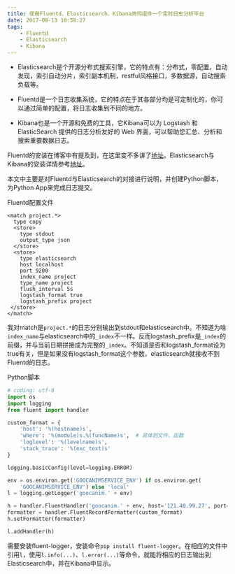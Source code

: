 ```yaml
---
title: 使用Fluentd、Elasticsearch、Kibana共同组件一个实时日志分析平台
date: 2017-08-13 10:58:27
tags:
    - Fluentd
    - Elasticsearch
    - Kibana
---
```


* Elasticsearch是个开源分布式搜索引擎，它的特点有：分布式，零配置，自动发现，索引自动分片，索引副本机制，restful风格接口，多数据源，自动搜索负载等。

* Fluentd是一个日志收集系统，它的特点在于其各部分均是可定制化的，你可以通过简单的配置，将日志收集到不同的地方。

* Kibana也是一个开源和免费的工具，它Kibana可以为 Logstash 和 ElasticSearch 提供的日志分析友好的 Web 界面，可以帮助您汇总、分析和搜索重要数据日志。


Fluentd的安装在博客中有提及到，在这里变不多讲了[地址](!http://hanliyi.ml/blog/share/fluentd_1.html)。Elasticsearch与Kibana的安装详情参考[地址](!http://www.tuicool.com/articles/QFvARfr)。

本文中主要是对Fluentd与Elasticsearch的对接进行说明，并创建Python脚本，为Python App来完成日志提交。

Fluentd配置文件
```
<match project.*>
  type copy
  <store>
    type stdout
    output_type json
  </store>
  <store>
    type elasticsearch
    host localhost
    port 9200
    index_name project
    type_name project
    flush_interval 5s
    logstash_format true
    logstash_prefix project
 </store>
</match>
```
我对match是`project.*`的日志分别输出到stdout和elasticsearch中。不知道为啥`index_name`与elasticsearch中的`_index`不一样。反而logstash_prefix是`_index`的前缀，并与当前日期拼接成为完整的`_index`。不知道是否和logstash_format设为true有关，但是如果没有logstash_format这个参数，elasticsearch就接收不到Fluentd的日志。


Python脚本
```Python
# coding: utf-8
import os
import logging
from fluent import handler

custom_format = {
    'host': '%(hostname)s',
    'where': '%(module)s.%(funcName)s',  # 具体到文件、函数
    'loglevel': '%(levelname)s',
    'stack_trace': '%(exc_text)s'
}

logging.basicConfig(level=logging.ERROR)

env = os.environ.get('GOOCANIMSERVICE_ENV') if os.environ.get(
    'GOOCANIMSERVICE_ENV') else 'local'
l = logging.getLogger('goocanim.' + env)

h = handler.FluentHandler('goocanim.' + env, host='121.40.99.27', port=24224)
formatter = handler.FluentRecordFormatter(custom_format)
h.setFormatter(formatter)

l.addHandler(h)
```

需要安装fluent-logger，安装命令`pip install fluent-logger`。在相应的文件中引用`l`，使用`l.info(...)`、`l.error(...)`等命令，就能将相应的日志输出到Elasticsearch中，并在Kibana中显示。
